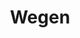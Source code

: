 ---
title: Wegen
name: roads
pdok: TOP10NL
sizes:
  - title: Klein
    url: https://s3.eu-central-1.amazonaws.com/atlas-novus/wegen-TOP10-klein.png
    size: 3.2
    width: 2125
    height: 2500
  - title: Middel
    url: https://s3.eu-central-1.amazonaws.com/atlas-novus/wegen-TOP10-middel.png
    size: 10.4
    width: 4250
    height: 5000
  - title: Groot
    url: https://s3.eu-central-1.amazonaws.com/atlas-novus/wegen-TOP10-groot.png
    size: 32.6
    width: 8500
    height: 10000
  - title: Poster
    url: https://s3.eu-central-1.amazonaws.com/atlas-novus/wegen-TOP10-poster.png
    size: 93.6
    width: 17000
    height: 20000
---